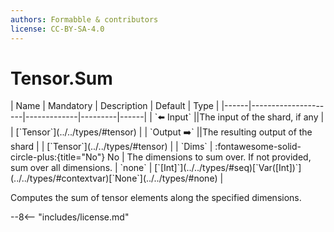 ```yaml
---
authors: Formabble & contributors
license: CC-BY-SA-4.0
---
```



# Tensor.Sum

<div class="sh-parameters" markdown="1">
| Name | Mandatory | Description | Default | Type |
|------|---------------------|-------------|---------|------|
| `⬅️ Input` ||The input of the shard, if any | | [`Tensor`](../../types/#tensor) |
| `Output ➡️` ||The resulting output of the shard | | [`Tensor`](../../types/#tensor) |
| `Dims` | :fontawesome-solid-circle-plus:{title="No"} No  | The dimensions to sum over. If not provided, sum over all dimensions. | `none` | [`[Int]`](../../types/#seq)[`Var([Int])`](../../types/#contextvar)[`None`](../../types/#none) |

</div>

Computes the sum of tensor elements along the specified dimensions.

--8<-- "includes/license.md"

